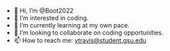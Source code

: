- 👋 Hi, I’m @Boot2022
- 👀 I’m interested in coding.
- 🌱 I’m currently learning at my own pace.
- 💞️ I’m looking to collaborate on coding opportunities.
- 📫 How to reach me: ytravis@student.gsu.edu

<!---
Boot2022/Boot2022 is a ✨ special ✨ repository because its `README.md` (this file) appears on your GitHub profile.
You can click the Preview link to take a look at your changes.
--->
